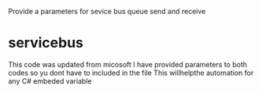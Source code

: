 
Provide a parameters for sevice bus queue  send and receive
# servicebus
This code was updated from micosoft
I have provided parameters to both codes so yu dont have to included in the file
This willhelpthe automation for any C# embeded variable
